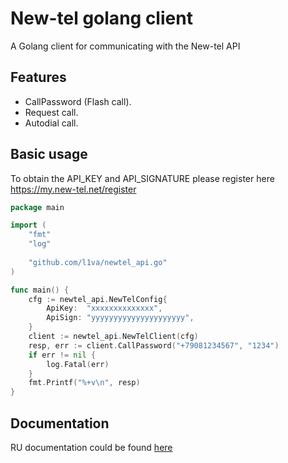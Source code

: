 # New-tel golang client 
A Golang client for communicating with the New-tel API

## Features 

* CallPassword (Flash call).
* Request call.
* Autodial call.    

## Basic usage

To obtain the API_KEY and API_SIGNATURE 
please register here https://my.new-tel.net/register

```go
package main

import (
	"fmt"
	"log"
	
	"github.com/l1va/newtel_api.go"
)

func main() {
	cfg := newtel_api.NewTelConfig{
		ApiKey:  "xxxxxxxxxxxxxx",
		ApiSign: "yyyyyyyyyyyyyyyyyyyyy",
	}
	client := newtel_api.NewTelClient(cfg)
	resp, err := client.CallPassword("+79081234567", "1234")
	if err != nil {
		log.Fatal(err)
	}
	fmt.Printf("%+v\n", resp)
}
```

## Documentation

RU documentation could be found 
[here](https://web.new-tel.net/public/New-Tel%20API%20reference.pdf)    


